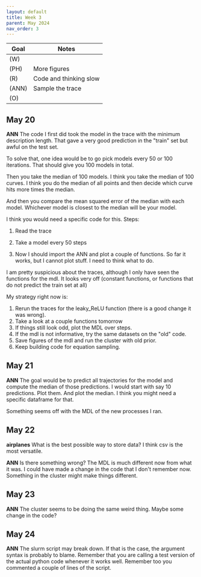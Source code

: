 ```yaml
---
layout: default
title: Week 3
parent: May 2024
nav_order: 3
---
```


| Goal | Notes |                   
| ----------- | ----------- |
|(W)| |
|(PH)|More figures |
|(R)|Code and thinking slow |
|(ANN)|Sample the trace |
|(O)| |

## May 20

**ANN**
The code I first did took the model in the trace with the minimum description length. That gave a very good prediction in the "train" set but awful on the test set.

To solve that, one idea would be to go pick models every 50 or 100 iterations. That should give you 100 models in total.

Then you take the median of 100 models. I think you take the median of 100 curves. I think you do the median of all points and then decide which curve hits more times the median.

And then you compare the mean squared error of the median with each model. Whichever model is closest to the median will be your model.

I think you would need a specific code for this. Steps:

1. Read the trace

2. Take a model every 50 steps

3. Now I should import the ANN and plot a couple of functions. So far it works, but I cannot plot stuff. I need to think what to do.

I am pretty suspicious about the traces, although I only have seen the functions for the mdl. It looks very off (constant functions, or functions that do not predict the train set at all)

My strategy right now is:
1. Rerun the traces for the leaky_ReLU function (there is a good change it was wrong).
2. Take a look at a couple functions tomorrow
3. If things still look odd, plot the MDL over steps.
4. If the mdl is not informative, try the same datasets on the "old" code.
5. Save figures of the mdl and run the cluster with old prior.
6. Keep building code for equation sampling.

## May 21

**ANN**
The goal would be to predict all trajectories for the model and compute the median of those predictions.
I would start with say 10 predictions.
Plot them.
And plot the median.
I think you might need a specific dataframe for that.

Something seems off with the MDL of the new processes I ran.

## May 22

**airplanes**
What is the best possible way to store data?
I think csv is the most versatile.

**ANN** Is there something wrong?
The MDL is much different now from what it was.
I could have made a change in the code that I don't remember now.
Something in the cluster might make things different.


## May 23

**ANN** The cluster seems to be doing the same weird thing. Maybe some change in the code?

## May 24

**ANN** The slurm script may break down. If that is the case, the argument syntax is probably to blame.
Remember that you are calling a test version of the actual python code whenever it works well.
Remember too you commented a couple of lines of the script.